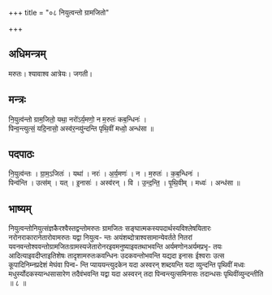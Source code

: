 +++
title = "०८ नियुत्वन्तो ग्रामजितो"

+++
## अधिमन्त्रम्
मरुतः। श्यावाश्व आत्रेयः। जगती।

## मन्त्रः
नि॒युत्व॑न्तो ग्राम॒जितो॒ यथा॒ नरो॑ऽर्य॒मणो॒ न म॒रुतः॑ कब॒न्धिनः॑ ।  
पिन्व॒न्त्युत्सं॒ यदि॒नासो॒ अस्व॑र॒न्व्यु॑न्दन्ति पृथि॒वीं मध्वो॒ अन्ध॑सा ॥

## पदपाठः
नि॒युत्व॑न्तः । ग्रा॒म॒ऽजितः॑ । यथा॑ । नरः॑ । अ॒र्य॒मणः॑ । न । म॒रुतः॑ । क॒ब॒न्धिनः॑ ।  
पिन्व॑न्ति । उत्स॑म् । यत् । इ॒नासः॑ । अस्व॑रन् । वि । उ॒न्द॒न्ति॒ । पृ॒थि॒वीम् । मध्वः॑ । अन्ध॑सा ॥

## भाष्यम्
नियुत्वन्तोनियुत्संज्ञकैरश्वैस्तद्वन्तोमरुतः ग्रामजितः सङ्घात्मकस्यपदार्थस्यविश्लेषयितारः नरोनराकारानेतारोवामरुतः यद्वा नियुत्व- न्तः अयंशब्दोत्राश्वसामान्येवर्तते नितरां यवनवन्तोश्ववन्तोग्रामजितःग्रामस्यजेतारोनरइवमनुष्याइवतथाभवन्ति अर्यमणोनअर्यमप्रभृ- तयः आदित्याइवदीप्ताइतिशेषः तादृशामरुतःकवन्धिनः उदकवन्तोभवन्ति यद्यदा इनासः ईश्वराः उत्स कूपादिनिम्नप्रदेशं मेघंवा पिन्व- न्ति प्याययन्त्युदकेन यदा अस्वरन् शब्दयन्ति यदा व्युन्दन्ति पृथिवीं मध्वः मधुर्स्योदकस्यान्धसासारेण तदैवंभवन्ति यद्वा यदा अस्वरन् तदा पिन्वन्त्युत्समिनासः तदान्धसः पृथिवींव्युन्दन्तीति ॥ ८ ॥